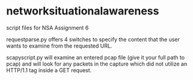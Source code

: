 # networksituationalawareness
script files for NSA Assignment 6

requestparse.py offers 4 switches to specify the content that the user wants to examine from the requested URL. 

scapyscript.py will examine an entered pcap file (give it your full path to pcap) and will look for any packets in the capture which did not utilize an HTTP/1.1 tag inside a GET request. 

